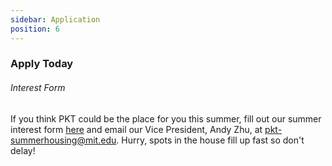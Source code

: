```yaml
---
sidebar: Application
position: 6
---
```

### Apply Today

###### Interest Form

If you think PKT could be the place for you this summer, fill out our summer interest form [here](https://forms.gle/dEKSCx1bE3TQXPLK6) and email our Vice President, Andy Zhu, at pkt-summerhousing@mit.edu.  Hurry, spots in the house fill up fast so don't delay!
